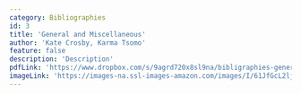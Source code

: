 ```yaml
---
category: Bibliographies
id: 3
title: 'General and Miscellaneous'
author: 'Kate Crosby, Karma Tsomo'
feature: false
description: 'Description'
pdfLink: 'https://www.dropbox.com/s/9agrd720x8sl9na/bibligraphies-general%2Bmisc.pdf?dl=0'
imageLink: 'https://images-na.ssl-images-amazon.com/images/I/61JfGcL2ljL.jpg'
---
```

